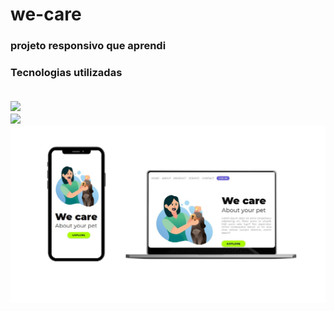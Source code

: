 <h1>we-care</h1>

<h3>projeto responsivo que aprendi<h3>
   <p>Tecnologias utilizadas</p>
<br>
<img src="https://img.shields.io/badge/HTML5-E34F26?style=for-the-badge&logo=html5&logoColor=white" width="70px">
<br>
<img src="https://img.shields.io/badge/CSS3-1572B6?style=for-the-badge&logo=css3&logoColor=white" width="70px">
<br>
<img src="https://github.com/thalesneumann/we-care/blob/master/mockup-wecare.jpg?raw=true">
